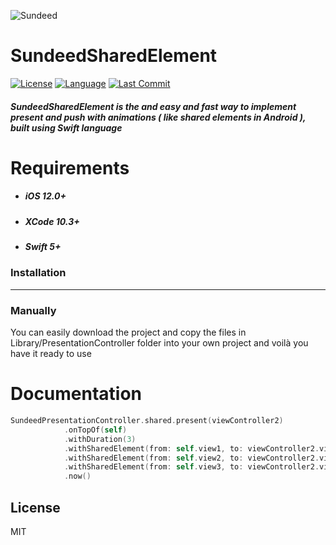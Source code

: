 ![Sundeed](https://raw.githubusercontent.com/noursandid/SundeedQSharedElement/master/SundeedLogo.png)

# SundeedSharedElement
[![License](https://img.shields.io/cocoapods/l/MarkdownKit.svg?style=flat)](http://cocoapods.org/pods/SundeedQLite) [![Language](https://img.shields.io/badge/Language-Swift-brightgreen)](https://github.com/apple/swift) [![Last Commit](https://img.shields.io/github/last-commit/noursandid/SundeedQLite?style=flat)](https://github.com/noursandid/SundeedQLite)

##### SundeedSharedElement is the and easy and fast way to implement present and push with animations ( like shared elements in Android ), built using Swift language
# Requirements
- ##### iOS 12.0+
- ##### XCode 10.3+
- ##### Swift 5+
### Installation
----
### Manually

You can easily download the project and copy the files in Library/PresentationController folder into your own project and voilà you have it ready to use


# Documentation
```swift
SundeedPresentationController.shared.present(viewController2)
            .onTopOf(self)
            .withDuration(3)
            .withSharedElement(from: self.view1, to: viewController2.view1)
            .withSharedElement(from: self.view2, to: viewController2.view2)
            .withSharedElement(from: self.view3, to: viewController2.view3)
            .now()
```

License
--------
MIT

